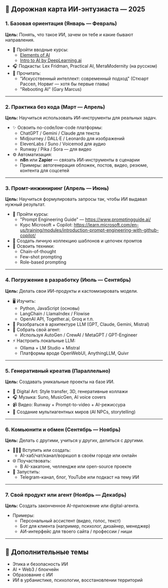 
## 🧠 Дорожная карта ИИ-энтузиаста — 2025

### **1. Базовая ориентация (Январь — Февраль)**  
**Цель:** Понять, что такое ИИ, зачем он тебе и какие бывают направления.

- 📘 Пройти вводные курсы:
  - [Elements of AI](https://www.elementsofai.com/)
  - [Intro to AI by DeepLearning.ai](https://www.coursera.org/learn/ai-for-everyone)
- 🎧 Подкасты: Lex Fridman, Practical AI, МетаModernity (на русском)
- 📖 Прочитать:  
  - "Искусственный интеллект: современный подход" (Стюарт Рассел, Норвиг — хотя бы первые главы)  
  - "Rebooting AI" (Gary Marcus)  

---

### **2. Практика без кода (Март — Апрель)**  
**Цель:** Научиться использовать ИИ-инструменты для реальных задач.

- ✨ Освоить no-code/low-code платформы:
  - ChatGPT / Gemini / Claude для текста
  - Midjourney / DALL·E / Leonardo для изображений
  - ElevenLabs / Suno / Voicemod для аудио
  - Runway / Pika / Sora — для видео
- ⚙️ Автоматизация:
  - **n8n** или **Zapier** — связать ИИ-инструменты в сценарии
  - Примеры: автогенерация обложек, постов, видео, резюме, контента для соцсетей

---

### **3. Промт-инжиниринг (Апрель — Июнь)**  
**Цель:** Научиться формулировать запросы так, чтобы ИИ выдавал нужный результат.

- 🧪 Пройти курсы:
  - "Prompt Engineering Guide" — https://www.promptingguide.ai/
  - Курс Microsoft + Copilot: https://learn.microsoft.com/en-us/training/modules/introduction-prompt-engineering-with-github-copilot/
- 📂 Создать личную коллекцию шаблонов и цепочек промтов
- 🧩 Освоить техники:
  - Chain-of-thought
  - Few-shot prompting
  - Role-based prompting

---

### **4. Погружение в разработку (Июль — Сентябрь)**  
**Цель:** Делать свои ИИ-продукты и кастомизировать модели.

- 🖥️ Изучить:
  - Python, JavaScript (основы)
  - LangChain / LlamaIndex / Flowise
  - OpenAI API, Together.ai, Groq и т.п.
- 🧠 Разобраться в архитектуре LLM (GPT, Claude, Gemini, Mistral)
- 🔧 Собрать свой агент:
  - Используя AutoGen / CrewAI / MetaGPT / GPT-Engineer
- ⚡ Настроить локальные LLM:
  - Ollama + LM Studio + Mistral
  - Платформы вроде OpenWebUI, AnythingLLM, Quivr

---

### **5. Генеративный креатив (Параллельно)**  
**Цель:** Создавать уникальные проекты на базе ИИ.

- 🎨 Digital Art: Style transfer, 3D, генеративные коллажи
- 🎧 Музыка: Suno, MusicGen, AI voice covers
- 📹 Видео: Runway + Prompt-to-video + AI-режиссура
- 🧩 Создание мультиагентных миров (AI NPCs, storytelling)

---

### **6. Комьюнити и обмен (Сентябрь — Ноябрь)**  
**Цель:** Делать с другими, учиться у других, делиться с другими.

- 🧑‍🤝‍🧑 Вступить или создать:
  - AI-хаб/чат/канал/воркшоп в своём городе или онлайн
- 🌐 Поучаствовать:
  - В AI-хакатоне, челлендже или open-source проекте
- 📢 Запустить:
  - Telegram-канал, блог, YouTube или подкаст на тему ИИ

---

### **7. Свой продукт или агент (Ноябрь — Декабрь)**  
**Цель:** Создать законченное AI-приложение или digital-агента.

- Примеры:
  - Персональный ассистент (видео, голос, текст)
  - Бот для клиента (например, психолог, дизайнер, менеджер)
  - АИ-интерфейс для твоего сайта / профессии / ниши

---

## 📌 Дополнительные темы
- Этика и безопасность ИИ
- AI + Web3 / блокчейн
- Образование с ИИ
- ИИ в урбанистике, психологии, восстановлении территорий
